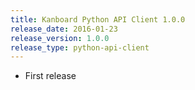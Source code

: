 ```yaml
---
title: Kanboard Python API Client 1.0.0
release_date: 2016-01-23
release_version: 1.0.0
release_type: python-api-client
---
```


* First release
